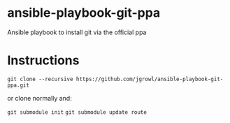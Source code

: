ansible-playbook-git-ppa
========================

Ansible playbook to install git via the official ppa

# Instructions

`git clone --recursive https://github.com/jgrowl/ansible-playbook-git-ppa.git`

or clone normally and:

`git submodule init`
`git submodule update route`
